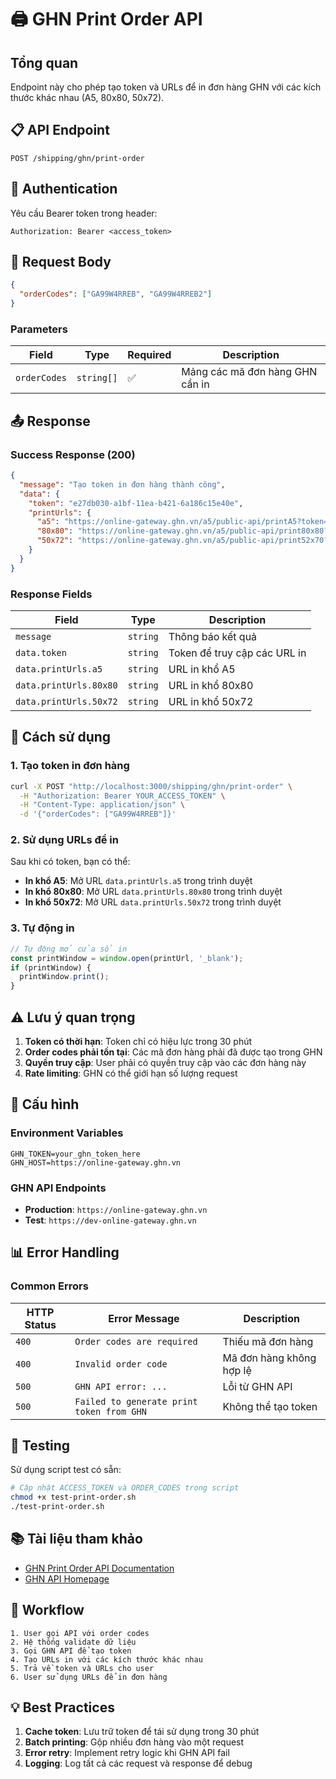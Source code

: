 # 🖨️ GHN Print Order API

## Tổng quan

Endpoint này cho phép tạo token và URLs để in đơn hàng GHN với các kích thước khác nhau (A5, 80x80, 50x72).

## 📋 API Endpoint

```
POST /shipping/ghn/print-order
```

## 🔐 Authentication

Yêu cầu Bearer token trong header:
```
Authorization: Bearer <access_token>
```

## 📝 Request Body

```json
{
  "orderCodes": ["GA99W4RREB", "GA99W4RREB2"]
}
```

### Parameters

| Field | Type | Required | Description |
|-------|------|----------|-------------|
| `orderCodes` | `string[]` | ✅ | Mảng các mã đơn hàng GHN cần in |

## 📤 Response

### Success Response (200)

```json
{
  "message": "Tạo token in đơn hàng thành công",
  "data": {
    "token": "e27db030-a1bf-11ea-b421-6a186c15e40e",
    "printUrls": {
      "a5": "https://online-gateway.ghn.vn/a5/public-api/printA5?token=e27db030-a1bf-11ea-b421-6a186c15e40e",
      "80x80": "https://online-gateway.ghn.vn/a5/public-api/print80x80?token=e27db030-a1bf-11ea-b421-6a186c15e40e",
      "50x72": "https://online-gateway.ghn.vn/a5/public-api/print52x70?token=e27db030-a1bf-11ea-b421-6a186c15e40e"
    }
  }
}
```

### Response Fields

| Field | Type | Description |
|-------|------|-------------|
| `message` | `string` | Thông báo kết quả |
| `data.token` | `string` | Token để truy cập các URL in |
| `data.printUrls.a5` | `string` | URL in khổ A5 |
| `data.printUrls.80x80` | `string` | URL in khổ 80x80 |
| `data.printUrls.50x72` | `string` | URL in khổ 50x72 |

## 🚀 Cách sử dụng

### 1. Tạo token in đơn hàng

```bash
curl -X POST "http://localhost:3000/shipping/ghn/print-order" \
  -H "Authorization: Bearer YOUR_ACCESS_TOKEN" \
  -H "Content-Type: application/json" \
  -d '{"orderCodes": ["GA99W4RREB"]}'
```

### 2. Sử dụng URLs để in

Sau khi có token, bạn có thể:

- **In khổ A5**: Mở URL `data.printUrls.a5` trong trình duyệt
- **In khổ 80x80**: Mở URL `data.printUrls.80x80` trong trình duyệt
- **In khổ 50x72**: Mở URL `data.printUrls.50x72` trong trình duyệt

### 3. Tự động in

```javascript
// Tự động mở cửa sổ in
const printWindow = window.open(printUrl, '_blank');
if (printWindow) {
  printWindow.print();
}
```

## ⚠️ Lưu ý quan trọng

1. **Token có thời hạn**: Token chỉ có hiệu lực trong 30 phút
2. **Order codes phải tồn tại**: Các mã đơn hàng phải đã được tạo trong GHN
3. **Quyền truy cập**: User phải có quyền truy cập vào các đơn hàng này
4. **Rate limiting**: GHN có thể giới hạn số lượng request

## 🔧 Cấu hình

### Environment Variables

```env
GHN_TOKEN=your_ghn_token_here
GHN_HOST=https://online-gateway.ghn.vn
```

### GHN API Endpoints

- **Production**: `https://online-gateway.ghn.vn`
- **Test**: `https://dev-online-gateway.ghn.vn`

## 📊 Error Handling

### Common Errors

| HTTP Status | Error Message | Description |
|-------------|---------------|-------------|
| `400` | `Order codes are required` | Thiếu mã đơn hàng |
| `400` | `Invalid order code` | Mã đơn hàng không hợp lệ |
| `500` | `GHN API error: ...` | Lỗi từ GHN API |
| `500` | `Failed to generate print token from GHN` | Không thể tạo token |

## 🧪 Testing

Sử dụng script test có sẵn:

```bash
# Cập nhật ACCESS_TOKEN và ORDER_CODES trong script
chmod +x test-print-order.sh
./test-print-order.sh
```

## 📚 Tài liệu tham khảo

- [GHN Print Order API Documentation](https://api.ghn.vn/home/docs/detail?id=67)
- [GHN API Homepage](https://api.ghn.vn/)

## 🔄 Workflow

```
1. User gọi API với order codes
2. Hệ thống validate dữ liệu
3. Gọi GHN API để tạo token
4. Tạo URLs in với các kích thước khác nhau
5. Trả về token và URLs cho user
6. User sử dụng URLs để in đơn hàng
```

## 💡 Best Practices

1. **Cache token**: Lưu trữ token để tái sử dụng trong 30 phút
2. **Batch printing**: Gộp nhiều đơn hàng vào một request
3. **Error retry**: Implement retry logic khi GHN API fail
4. **Logging**: Log tất cả các request và response để debug
